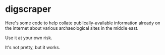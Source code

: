 # digscraper

Here's some code to help collate publically-available information already on the internet about various archaeological sites in 
the middle east.

Use it at your own risk.

It's not pretty, but it works.

